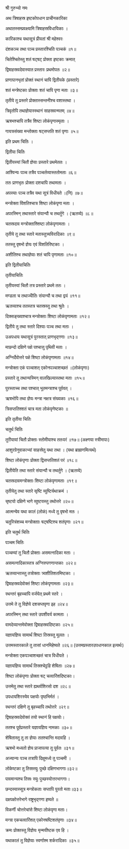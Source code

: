 श्री गुरुभ्यो नमः

अथ त्रिषाहस्र इष्टकोपधान प्राचीनकारिका

अथातस्सम्प्रवक्ष्यामि त्रिषाहस्रविधायिकाः ।

कारिकाश्च यथासूत्रं प्रीयतां श्री महेश्वरः

दंशकञ्च तथा पञ्च प्रस्तारश्चिति पञ्चकं ॥१॥

चितेश्चितेस्तु शतं षट्षट् प्रोक्ता इष्टकाः क्रमात्

द्विषाहस्रवदेवास्यात प्रस्तारः प्रथमोपतः ॥२॥

प्राणापानभृतां प्रोक्तं स्थानं चापि द्वितीयके (प्रस्तारे)

शतं मन्त्रेष्टकाः प्रोक्ताः शतं चापि पृणा मताः ॥३॥

तृतीये तु प्रस्तरे प्रोक्तास्सन्तनीश्च वशास्तथा ।

त्रिवृतोपि तथाज्ञेयास्स्थानं साहस्रवन्मतम् ॥४॥

ऋषभश्चापि तत्रैव शिष्टा लोकंपृणास्मृताः ।

गायत्रसंख्या मन्तोक्ताः षट्सप्तति शतं पृणाः ॥५॥

इति प्रथम चितिः ।

द्वितीया चितिः

द्वितीयस्यां चितौ ज्ञेयाः प्रस्तारे प्रथमेततः ।

आश्विन्यः पञ्च तत्रैव पञ्चर्तव्यास्ततोमताः ॥६॥

ततः प्राणभृतः प्रोक्ता दशचापि तथामताः ।

अपस्याः पञ्च तत्रैव यथा सूत्रं विधीयते ।(नि) ॥७॥

मन्त्रोक्ता विंशतिश्चात्र शिष्टा लोकंपृणा मताः ।

अपरस्मिन् तथास्तारे संयान्यौ च तथर्तुगे । (ऋतव्ये) ॥८॥

चतस्रदाव मन्त्रोक्ताश्शिष्टा लोकंपृणामताः ।

तृतीये तु तथा स्तारे मतास्तुत्र्यविरादिकाः ॥९॥

ततस्तु वृषभो ज्ञेयः एवं विशतिरिष्टकाः ।

अशीतिश्च तथाज्ञेयाः शतं चापि पृणामताः ॥१०॥

इति द्वितीयाचितिः

तृतीयाचितिः

तृतीयस्यां चितौ तत्र प्रस्तारे प्रथमे ततः ।

मण्डला च तथाज्योॆतिः संयान्यौ च तथा द्वयं ॥११॥

ऋतव्याश्च ततस्तत्र चतस्रस्तु तथा श्रुतेः ।

दिक्सङ्ख्याश्चात्र मन्त्रोक्ताः शिष्टा लोकंपृणामताः ॥१२॥

द्वितीये तु तथा स्तारे दिश्याः पञ्च तथा मताः ।

उअपधाय यथासूत्रं पुरस्तात् प्राणभृद्गणाः ॥१३॥

माछन्दो दक्षिणे पक्षे पश्चात्तु पृथिवी मताः ।

अग्निर्देवोत्तरे पक्षे शिष्टा लोकंपृणामताः ॥१४॥

मन्त्रोक्ता एकं पञ्चाशत् एकोनपञ्चाशच्छतं ।(लोकंपृणाः)

प्रस्तारे तु तथान्यस्मिन् वालखिल्यास्तथा मताः ॥१५॥

पुरस्ताच्च तथा पश्चात् भूतमन्त्राश्च पूर्ववत् ।

ऋषभोपि तथा ज्ञेयः मन्त्रा नक्षत्र संख्यकाः ॥१६॥

त्रिसप्ततिश्शतं चात्र मता लोकंपृणेष्टकाः ॥

इति तृतीया चितिः

चतुर्थ चितिः

तुरीयायां चितौ प्रोक्ताः स्तोमीयाश्च ततःपरं ॥१७॥ (अक्ष्णया स्त्रीमापाः)

आशुरग्रेनुवाकाभ्यां साहस्रेतु यथा तथा । (यथा ब्राह्मणमित्यर्थ)

शिष्टा लोकंपृणाः प्रोक्ता द्विसप्ततिशतं परं ॥१८॥

द्वितीयेति तथा स्तारे संयान्यौ च तथर्तुगे । (ऋतव्ये)

चतस्रदावमन्त्रोक्ताः शिष्टा लोकंपृणामताः ॥१९॥

तृतीयेतु तथा स्तारे सृष्टि व्युष्टिर्यथाक्रमं ।

सृष्टयो दक्षिणे भागे व्युष्टयस्तु तथोत्तरे ॥२०॥

आत्मन्येव यथा कालं (लोकं) मध्ये तु वृषभो मतः ।

चतुस्त्रिंशच्च मन्त्रोक्तााः षट्षष्टिश्च शतंपृणाः ॥२१॥

इति चतुर्थ चितिः

पञ्चम चितिः

पञ्चम्यां तु चितौ प्रोक्ताः असमत्नादिका मताः ।

असमत्नादिकास्तत्र अग्निरुपगणान्तकाः ॥२२॥

ऋतव्यान्तास्तु तत्रोक्ताः त्र्यशीतिशतमिष्टकाः ।

द्विषाहस्रवदेवोक्तं शिष्टा लोकंपृणामताः ॥२३॥

रथन्तरं बृहच्चापि वर्जयेत् प्रथमे स्तरे ।

उत्तमे ते तु विज्ञेये दशसप्तपृणा इह ॥२४॥

अपरस्मिन् तथा स्तारे उपशीवर्य कामताः ।

वामदेव्यान्तमेवोक्ता द्विषाहस्रवदिष्टकाः ॥२५॥

यज्ञायज्ञिय सामार्थं शिष्टा तिस्रस्तु मूलतः ।

उत्तमस्तारकाले तु तासां धानमिहेष्यते ॥२६॥ (उत्तमप्रस्तारउपधानकाल इत्यर्थः)

मन्त्रोक्ता एकपञ्चाशच्छतं चात्र विधीयते ।

यज्ञायज्ञिय सामार्थं तिस्रश्चेट्टहि शेषिताः ॥२७॥

शिष्टा लोकंपृणाः प्रोक्ता षट् चत्वारिंशदिष्टकाः।

उत्तमेतु तथा स्तारे ह्यथर्वशिरसो दश ॥२८॥

उपधायशिरस्येव पक्षयोः पृष्ठभिर्मतं ।

रथन्तरं दक्षिणे तु बृहच्चापि तथोत्तरे ॥२९॥

द्विषाहस्रवदेवोक्तं तयो स्थानं हि पक्षयोः।

ततश्च पूर्वप्रस्तारे यज्ञायज्ञिय नामकाः ॥३०॥

शेषितास्तु तु ता ज्ञेयाः ततश्चान्ति मदावहि ।

ऋषभो मध्यतो ज्ञेय प्राजापत्या तु पूर्वतः ॥३१॥

अज्यान्यः पञ्च तत्रापि दिक्षुमध्ये तु पञ्चमी ।

लोकेष्टका तु तिस्रस्युः पुच्छे दक्षिणभागगाः॥३२॥

पावमान्यश्च तिस्रः स्युः पुच्छस्योत्तरभागगाः।

छन्दस्यास्सूत्र मन्त्रोकताः सप्तापि पुरतो मताः॥३३॥

दक्षपक्षोत्तरेभागे राष्ट्रभृद्गणा इष्यते ॥

विकर्णी चोत्तरेचांसे शिष्टा लोकंपृणा मताः।

मन्त्रा एकचत्वारिंशत् एकोनषष्टिशतंपृणाः ॥३४॥

क्रमः प्रोक्तस्तु विज्ञेयः मृन्मयीष्टक एव हि ।

यथाकालं तु विज्ञेयाः स्वर्णाश्म शर्करादिकाः ॥३५॥
